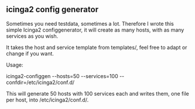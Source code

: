 icinga2 config generator
------------------------

Sometimes you need testdata, sometimes a lot.
Therefore I wrote this simple Icinga2 configgenerator, 
it will create as many hosts, with as many services as you wish. 

It takes the host and service template from templates/, feel free to adapt or
change if you want.

Usage:

icinga2-configgen --hosts=50 --services=100 --confdir=/etc/icinga2/conf.d/

This will generate 50 hosts with 100 services each and writes them, one file per host,
into /etc/icinga2/conf.d/.
